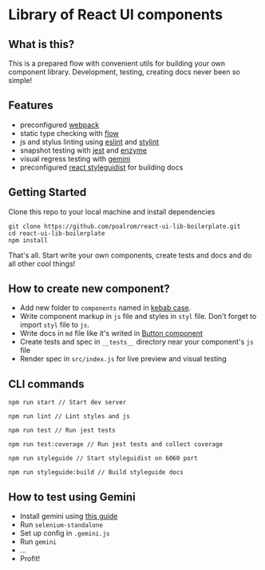 # Library of React UI components

## What is this?

This is a prepared flow with convenient utils for building your own component library.
Development, testing, creating docs never been so simple!

## Features

- preconfigured [webpack](https://webpack.js.org/)
- static type checking with [flow](https://flow.org/)
- js and stylus linting using [eslint](https://eslint.org/) and [stylint](https://www.npmjs.com/package/stylint)
- snapshot testing with [jest](https://facebook.github.io/jest/) and [enzyme](http://airbnb.io/enzyme/)
- visual regress testing with [gemini](https://gemini-testing.github.io/)
- preconfigured [react styleguidist](https://react-styleguidist.js.org) for building docs

## Getting Started

Clone this repo to your local machine and install dependencies
```
git clone https://github.com/poalrom/react-ui-lib-boilerplate.git
cd react-ui-lib-boilerplate
npm install
```
That's all. Start write your own components, create tests and docs and do all other cool things!

## How to create new component?

- Add new folder to `components` named in [kebab case](http://wiki.c2.com/?KebabCase).
- Write component markup in `js` file and styles in `styl` file.
Don't forget to import `styl` file to `js`.
- Write docs in `md` file like it's writed in [Button component](https://github.com/poalrom/react-ui-lib-boilerplate/blob/master/src/components/button/Button.md)
- Create tests and spec in `__tests__` directory near your component's `js` file
- Render spec in `src/index.js` for live preview and visual testing

## CLI commands

```
npm run start // Start dev server

npm run lint // Lint styles and js

npm run test // Run jest tests

npm run test:coverage // Run jest tests and collect coverage

npm run styleguide // Start styleguidist on 6060 port

npm run styleguide:build // Build styleguide docs
```
## How to test using Gemini

- Install gemini using [this guide](https://gemini-testing.github.io/#installing)
- Run `selenium-standalone`
- Set up config in `.gemini.js`
- Run `gemini`
- ...
- Profit!
